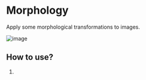 # Morphology

Apply some morphological transformations to images.

![image](https://user-images.githubusercontent.com/5612507/176629381-b6707759-0550-410f-83cb-e45326c7e3fe.jpg)

## How to use?
1.
